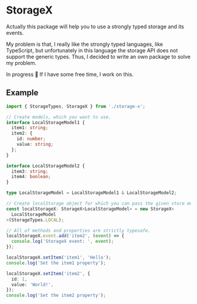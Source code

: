 # StorageX

Actually this package will help you to use a strongly typed storage and its events.

My problem is that, I really like the strongly typed languages, like TypeScript,
but unfortunately in this language the storage API does not support the generic types.
Thus, I decided to write an own package to solve my problem.

In progress :pushpin:
If I have some free time, I work on this.

## Example

```ts
import { StorageTypes, StorageX } from './storage-x';

// Create models, which you want to use.
interface LocalStorageModel1 {
  item1: string;
  item2: {
    id: number;
    value: string;
  };
}

interface LocalStorageModel2 {
  item3: string;
  item4: boolean;
}

type LocalStorageModel = LocalStorageModel1 & LocalStorageModel2;

// Create localStorage object for which you can pass the given store mode
const localStorageX: StorageX<LocalStorageModel> = new StorageX<
  LocalStorageModel
>(StorageTypes.LOCAL);

// All of methods and properties are strictly typesafe.
localStorageX.event.add('item2', (event) => {
  console.log('StorageX event: ', event);
});

localStorageX.setItem('item1', 'Hello');
console.log('Set the item1 property');

localStorageX.setItem('item2', {
  id: 1,
  value: 'World!',
});
console.log('Set the item2 property');
```
